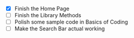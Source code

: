 - [x] Finish the Home Page
- [ ] Finish the Library Methods
- [ ] Polish some sample code in Basics of Coding
- [ ] Make the Search Bar actual working